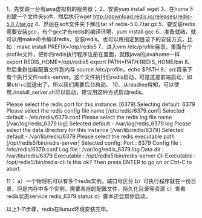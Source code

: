 1、先安装一台有java虚拟机的服务器；
2、安装yum install wget
3、在home下创建一个文件夹soft，然后执行wget http://download.redis.io/releases/redis-5.0.7.tar.gz
4、然后在soft文件夹下解压tar xf redis-5.0.7.tar.gz
5、要安装redis需要安装gcc，有个gcc才有redis的编译环境，yum install gcc
6、准备就绪，就可以用make命令编译redis，安装redis。也可以用指定到目录下的安装方式，比如：make install PREFIX=/otp/redis5
7、进入vim /etc/profile目录，里面有个profile文件，把你的redis执行程序注册在里面，就跟java的javahome一样
export REDIS_HOME=/opt/redis5
export PATH=$PATH:$REDIS_HOME/bin
8、然后重新加载配置文件到内存 source /etc/profile，echo $PATH
9、src目录下有个执行文件redis-server。这个文件执行后redis启动，可是这是前端启动，如果ctrl+c就退出了，所以我们需要后台启动。
10、从readme得知，可以使用./install_server.sh可以启动，建议用这种方式启动redis。

Please select the redis port for this instance: [6379] 
Selecting default: 6379
Please select the redis config file name [/etc/redis/6379.conf] 
Selected default - /etc/redis/6379.conf
Please select the redis log file name [/var/log/redis_6379.log] 
Selected default - /var/log/redis_6379.log
Please select the data directory for this instance [/var/lib/redis/6379] 
Selected default - /var/lib/redis/6379
Please select the redis executable path [/opt/redis5/bin/redis-server] 
Selected config:
Port           : 6379
Config file    : /etc/redis/6379.conf
Log file       : /var/log/redis_6379.log
Data dir       : /var/lib/redis/6379
Executable     : /opt/redis5/bin/redis-server
Cli Executable : /opt/redis5/bin/redis-cli
Is this ok? Then press ENTER to go on or Ctrl-C to abort.

11：
  a）一个物理机可以有多个redis实例，端口号区分
  b）可执行程序就在一份目录，但是内存中多个实例，需要各自的配置文件，持久化目录等资源
  c）查看redis状态service redis_6379 status
  d）脚本还会帮你启动。

以上1-11步骤，redis在liunux环境安装完毕。
